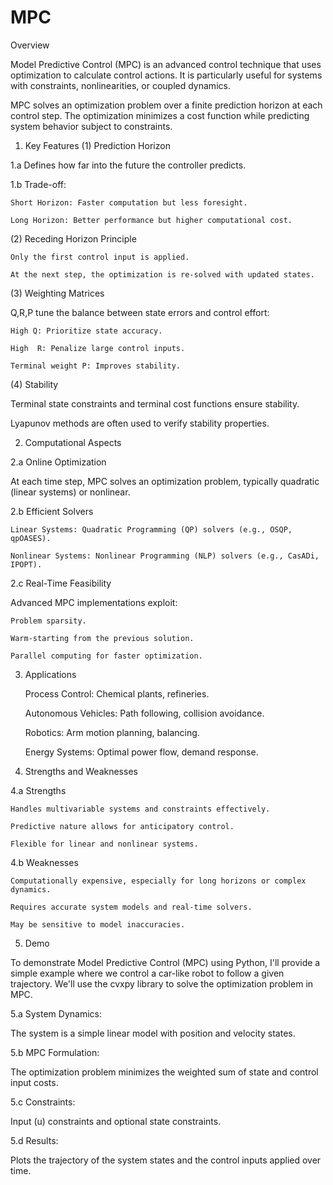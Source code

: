 # MPC
Overview

Model Predictive Control (MPC) is an advanced control technique that uses optimization to calculate control actions. It is particularly useful for systems with constraints, nonlinearities, or coupled dynamics.

MPC solves an optimization problem over a finite prediction horizon at each control step. The optimization minimizes a cost function while predicting system behavior subject to constraints.

1. Key Features
(1) Prediction Horizon

1.a Defines how far into the future the controller predicts.

1.b Trade-off:

    Short Horizon: Faster computation but less foresight.

    Long Horizon: Better performance but higher computational cost.

(2) Receding Horizon Principle

    Only the first control input is applied.

    At the next step, the optimization is re-solved with updated states.

(3) Weighting Matrices

Q,R,P tune the balance between state errors and control effort:

    High Q: Prioritize state accuracy.

    High  R: Penalize large control inputs.

    Terminal weight P: Improves stability.

(4) Stability

Terminal state constraints and terminal cost functions ensure stability.

Lyapunov methods are often used to verify stability properties.

2. Computational Aspects

2.a Online Optimization

At each time step, MPC solves an optimization problem, typically quadratic (linear systems) or nonlinear.

2.b Efficient Solvers

    Linear Systems: Quadratic Programming (QP) solvers (e.g., OSQP, qpOASES).

    Nonlinear Systems: Nonlinear Programming (NLP) solvers (e.g., CasADi, IPOPT).

2.c Real-Time Feasibility

Advanced MPC implementations exploit:

	Problem sparsity.

	Warm-starting from the previous solution.

	Parallel computing for faster optimization.

3. Applications

    Process Control: Chemical plants, refineries.

    Autonomous Vehicles: Path following, collision avoidance.

    Robotics: Arm motion planning, balancing.

    Energy Systems: Optimal power flow, demand response.

4. Strengths and Weaknesses

4.a Strengths

    Handles multivariable systems and constraints effectively.

    Predictive nature allows for anticipatory control.

    Flexible for linear and nonlinear systems.

4.b Weaknesses

    Computationally expensive, especially for long horizons or complex dynamics.

    Requires accurate system models and real-time solvers.

    May be sensitive to model inaccuracies.

5. Demo

To demonstrate Model Predictive Control (MPC) using Python, I'll provide a simple example where we control a car-like robot to follow a given trajectory. We'll use the cvxpy library to solve the optimization problem in MPC.

5.a System Dynamics:

The system is a simple linear model with position and velocity states.

5.b MPC Formulation:

The optimization problem minimizes the weighted sum of state and control input costs.

5.c Constraints:

Input (u) constraints and optional state constraints.

5.d Results:

Plots the trajectory of the system states and the control inputs applied over time.

